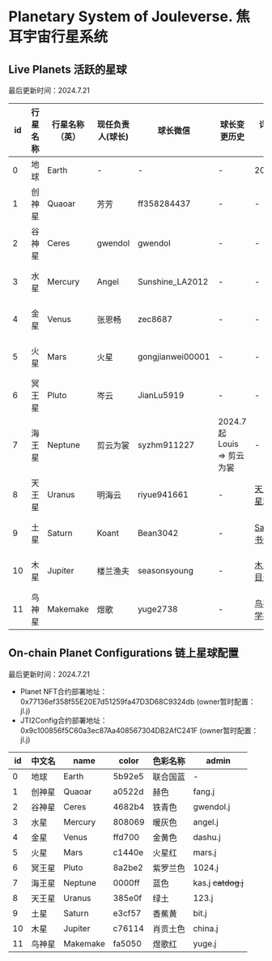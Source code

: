 # Planetary System of Jouleverse. 焦耳宇宙行星系统

## Live Planets 活跃的星球

最后更新时间：2024.7.21

**id** | **行星名称** | **行星名称（英）** | **现任负责人(球长)** | **球长微信** | **球长变更历史** | **详细介绍（链接）** | **创星时间** | **创始人** | **创立背书人** | **备注**
-|-|-|-|-|-|-|-|-|-|-
0 | 地球 | Earth | - | - | - | 2022.10.1 | - | - | 母星球
1 | 创神星 | Quaoar | 芳芳 | ff358284437 | - | - | 2022.10.1 | 芳芳 | - | 原1组
2 | 谷神星 | Ceres | gwendol | gwendol | - | - | 2022.10.1 | 大可 | - | 原2组 
3 | 水星 | Mercury | Angel | Sunshine_LA2012 | - | - | 2022.10.1 | Dream | - | 原3组 
4 | 金星 | Venus | 张恩畅 | zec8687 | - | - | 2022.10.1 | 志豪 | - | 原4组
5 | 火星 | Mars | 火星 | gongjianwei00001 | - | - | 2022.10.1 | 晓杰 | - | 原5组
6 | 冥王星 | Pluto | 岑云 | JianLu5919 | - | - | 2022.10.1 | 岑云 | - | 原6组 
7 | 海王星 | Neptune | 剪云为裳 | syzhm911227 | 2024.7起 Louis => 剪云为裳 | - | 2022.10.1 | 摩卡与茶 | - | 原7组 
8 | 天王星 | Uranus | 明海云 | riyue941661 | - | [天王星健身星球](Uranus.md) | 2022.10.1 | 明海云 | - | 原8组
9 | 土星 | Saturn | Koant | Bean3042 | - | [Saturn读书俱乐部](Saturn.md) | 2022.10.1 | Koant | - | 原9组
10 | 木星 | Jupiter | 楼兰渔夫 | seasonsyoung | - | [木星生态项目开发基地](Jupiter.md) | 2022.10.1 | 楼兰渔夫 | - | 原10组 
11 | 鸟神星 | Makemake | 煜歌 | yuge2738 | - | [鸟神星交易学社](Makemake.md) | 2024.6.25 | 煜歌 | 楼兰渔夫, Koant | - 

## On-chain Planet Configurations 链上星球配置

最后更新时间：2024.7.21

- Planet NFT合约部署地址：0x77136ef358f55E20E7d51259fa47D3D68C9324db (owner暂时配置：jl.j)
- JTI2Config合约部署地址：0x9c100856f5C60a3ec87Aa408567304DB2AfC241F (owner暂时配置：jl.j)

 **id** | **中文名** | **name** | **color** | **色彩名称** | **admin**
-|-|-|-|-|-
 0 | 地球 | Earth | 5b92e5 | 联合国蓝 | -
 1 | 创神星 | Quaoar | a0522d | 赫色 | fang.j
 2 | 谷神星 | Ceres | 4682b4 | 铁青色 | gwendol.j 
 3 | 水星 | Mercury | 808069 | 暖灰色 | angel.j 
 4 | 金星 | Venus | ffd700 | 金黄色 | dashu.j
 5 | 火星 | Mars | c1440e | 火星红 | mars.j 
 6 | 冥王星 | Pluto | 8a2be2 | 紫罗兰色 | 1024.j
 7 | 海王星 | Neptune | 0000ff | 蓝色 | kas.j <del>catdog.j</del>
 8 | 天王星 | Uranus | 385e0f | 绿土 | 123.j
 9 | 土星 | Saturn | e3cf57 | 香蕉黄 | bit.j 
 10 | 木星 | Jupiter | c76114 | 肖贡土色 | china.j 
 11 | 鸟神星 | Makemake | fa5050 | 煜歌红 | yuge.j
